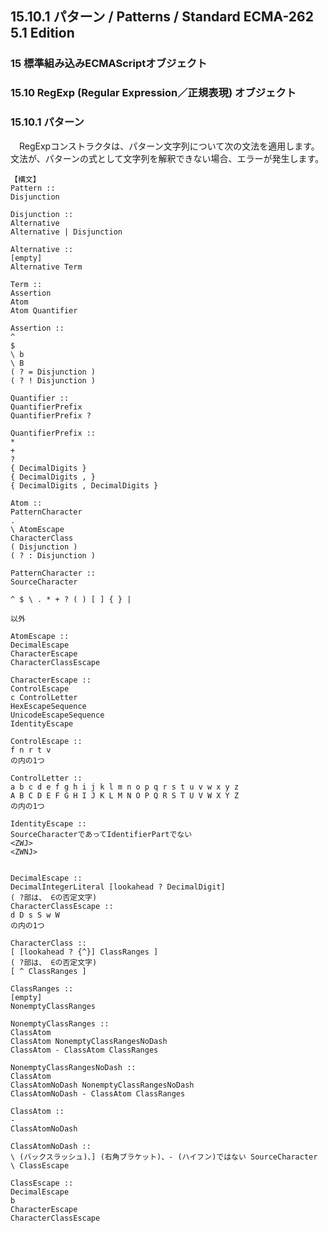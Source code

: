 15.10.1 パターン / Patterns / Standard ECMA-262 5.1 Edition
-----------------------------------------------------------

### 15 標準組み込みECMAScriptオブジェクト

### 15.10 RegExp (Regular Expression／正規表現) オブジェクト

### 15.10.1 パターン

　RegExpコンストラクタは、パターン文字列について次の文法を適用します。
文法が、パターンの式として文字列を解釈できない場合、エラーが発生します。

    【構文】
    Pattern ::
    Disjunction

    Disjunction ::
    Alternative
    Alternative | Disjunction

    Alternative ::
    [empty]
    Alternative Term

    Term ::
    Assertion
    Atom
    Atom Quantifier

    Assertion ::
    ^
    $
    \ b
    \ B
    ( ? = Disjunction )
    ( ? ! Disjunction )

    Quantifier ::
    QuantifierPrefix
    QuantifierPrefix ?

    QuantifierPrefix ::
    *
    +
    ?
    { DecimalDigits }
    { DecimalDigits , }
    { DecimalDigits , DecimalDigits }

    Atom ::
    PatternCharacter
    .
    \ AtomEscape
    CharacterClass
    ( Disjunction )
    ( ? : Disjunction )

    PatternCharacter ::
    SourceCharacter

    ^ $ \ . * + ? ( ) [ ] { } |

    以外

    AtomEscape ::
    DecimalEscape
    CharacterEscape
    CharacterClassEscape

    CharacterEscape ::
    ControlEscape
    c ControlLetter
    HexEscapeSequence
    UnicodeEscapeSequence
    IdentityEscape

    ControlEscape ::
    f n r t v
    の内の1つ

    ControlLetter ::
    a b c d e f g h i j k l m n o p q r s t u v w x y z
    A B C D E F G H I J K L M N O P Q R S T U V W X Y Z
    の内の1つ

    IdentityEscape ::
    SourceCharacterであってIdentifierPartでない
    <ZWJ>
    <ZWNJ>


    DecimalEscape ::
    DecimalIntegerLiteral [lookahead ? DecimalDigit]
    ( ?部は、 ∈の否定文字)
    CharacterClassEscape ::
    d D s S w W
    の内の1つ

    CharacterClass ::
    [ [lookahead ? {^}] ClassRanges ]
    ( ?部は、 ∈の否定文字)
    [ ^ ClassRanges ]

    ClassRanges ::
    [empty]
    NonemptyClassRanges

    NonemptyClassRanges ::
    ClassAtom
    ClassAtom NonemptyClassRangesNoDash
    ClassAtom - ClassAtom ClassRanges

    NonemptyClassRangesNoDash ::
    ClassAtom
    ClassAtomNoDash NonemptyClassRangesNoDash
    ClassAtomNoDash - ClassAtom ClassRanges

    ClassAtom ::
    -
    ClassAtomNoDash

    ClassAtomNoDash ::
    \ (バックスラッシュ)、] (右角ブラケット)、- (ハイフン)ではない SourceCharacter
    \ ClassEscape

    ClassEscape ::
    DecimalEscape
    b
    CharacterEscape
    CharacterClassEscape
